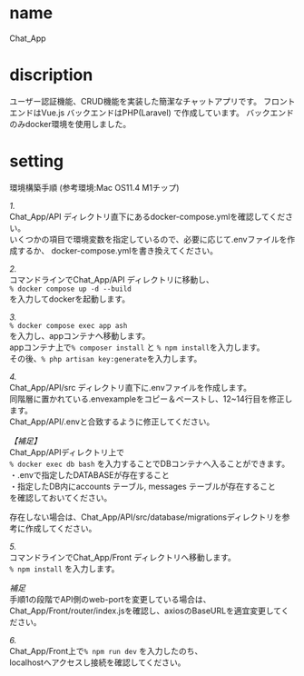 # name
Chat_App

# discription
ユーザー認証機能、CRUD機能を実装した簡潔なチャットアプリです。
フロントエンドはVue.js
バックエンドはPHP(Laravel)
で作成しています。
バックエンドのみdocker環境を使用しました。

# setting
環境構築手順 (参考環境:Mac OS11.4 M1チップ)

_1._  
Chat_App/API ディレクトリ直下にあるdocker-compose.ymlを確認してください。  
いくつかの項目で環境変数を指定しているので、必要に応じて.envファイルを作成するか、
docker-compose.ymlを書き換えてください。  




_2._  
コマンドラインでChat_App/API ディレクトリに移動し、  
`% docker compose up -d --build`  
を入力してdockerを起動します。  



_3._  
`% docker compose exec app ash`  
を入力し、appコンテナへ移動します。  
appコンテナ上で`% composer install` と `% npm install`を入力します。  
その後、`% php artisan key:generate`を入力します。  



_4._  
Chat_App/API/src ディレクトリ直下に.envファイルを作成します。  
同階層に置かれている.envexampleをコピー＆ペーストし、12~14行目を修正します。  
Chat_App/API/.envと合致するように修正してください。  

_【補足】_  
Chat_App/APIディレクトリ上で  
`% docker exec db bash` を入力することでDBコンテナへ入ることができます。  
・.envで指定したDATABASEが存在すること  
・指定したDB内にaccounts テーブル, messages テーブルが存在すること  
を確認しておいてください。  

存在しない場合は、Chat_App/API/src/database/migrationsディレクトリを参考に作成してください。


_5._  
コマンドラインでChat_App/Front ディレクトリへ移動します。  
`% npm install` を入力します。  

_補足_  
手順1の段階でAPI側のweb-portを変更している場合は、  
Chat_App/Front/router/index.jsを確認し、axiosのBaseURLを適宜変更してください。  



_6._  
Chat_App/Front上で`% npm run dev` を入力したのち、  
localhostへアクセスし接続を確認してください。
